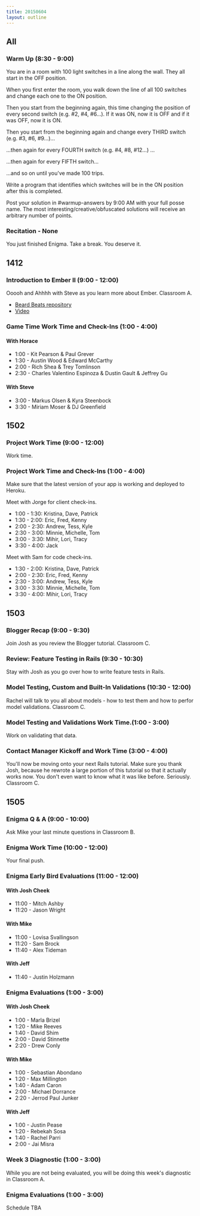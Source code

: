 ```yaml
---
title: 20150604
layout: outline
---
```



## All

### Warm Up (8:30 - 9:00)

You are in a room with 100 light switches in a line along the wall.
They all start in the OFF position.

When you first enter the room, you walk down the line of all 100 switches
and change each one to the ON position.

Then you start from the beginning again, this time changing
the position of every second switch (e.g. #2, #4, #6...).
If it was ON, now it is OFF and if it was OFF, now it is ON.

Then you start from the beginning again and change every THIRD switch (e.g. #3, #6, #9…)...

...then again for every FOURTH switch (e.g. #4, #8, #12…) ...

...then again for every FIFTH switch...

...and so on until you've made 100 trips.

Write a program that identifies which switches will be in the ON position after this is completed.

Post your solution in #warmup-answers by 9:00 AM with your full posse name.
The most interesting/creative/obfuscated solutions will receive an arbitrary number of points.

### Recitation - None

You just finished Enigma. Take a break. You deserve it.


## 1412

### Introduction to Ember II (9:00 - 12:00)

Ooooh and Ahhhh with Steve as you learn more about Ember. Classroom A.

* [Beard Beats repository](https://github.com/turingschool-examples/beard-beats)
* [Video](https://vimeo.com/124239771)

### Game Time Work Time and Check-Ins (1:00 - 4:00)

#### With Horace

* 1:00 - Kit Pearson & Paul Grever
* 1:30 - Austin Wood & Edward McCarthy
* 2:00 - Rich Shea & Trey Tomlinson
* 2:30 - Charles Valentino Espinoza & Dustin Gault & Jeffrey Gu

#### With Steve

* 3:00 - Markus Olsen & Kyra Steenbock
* 3:30 - Miriam Moser & DJ Greenfield


## 1502

### Project Work Time (9:00 - 12:00)

Work time.

### Project Work Time and Check-Ins (1:00 - 4:00)

Make sure that the latest version of your app is working and deployed to Heroku.

Meet with Jorge for client check-ins.

* 1:00 - 1:30: Kristina, Dave, Patrick
* 1:30 - 2:00: Eric, Fred, Kenny
* 2:00 - 2:30: Andrew, Tess, Kyle
* 2:30 - 3:00: Minnie, Michelle, Tom
* 3:00 - 3:30: Mihir, Lori, Tracy
* 3:30 - 4:00: Jack

Meet with Sam for code check-ins.

* 1:30 - 2:00: Kristina, Dave, Patrick
* 2:00 - 2:30: Eric, Fred, Kenny
* 2:30 - 3:00: Andrew, Tess, Kyle
* 3:00 - 3:30: Minnie, Michelle, Tom
* 3:30 - 4:00: Mihir, Lori, Tracy

## 1503

### Blogger Recap (9:00 - 9:30)

Join Josh as you review the Blogger tutorial. Classroom C.

### Review: Feature Testing in Rails (9:30 - 10:30)

Stay with Josh as you go over how to write feature tests in Rails.

### Model Testing, Custom and Built-In Validations (10:30 - 12:00)

Rachel will talk to you all about models - how to test them and how to perfor model validations. Classroom C.

### Model Testing and Validations Work Time.(1:00 - 3:00)

Work on validating that data.

### Contact Manager Kickoff and Work Time (3:00 - 4:00)

You'll now be moving onto your next Rails tutorial. Make sure you thank Josh, because
he rewrote a large portion of this tutorial so that it actually works now. You don't even
want to know what it was like before. Seriously. Classroom C.


## 1505

### Enigma Q & A (9:00 - 10:00)

Ask Mike your last minute questions in Classroom B.

### Enigma Work Time (10:00 - 12:00)

Your final push.

### Enigma Early Bird Evaluations (11:00 - 12:00)

#### With Josh Cheek
* 11:00 - Mitch Ashby
* 11:20 - Jason Wright

#### With Mike
* 11:00 - Lovisa Svallingson
* 11:20 - Sam Brock
* 11:40 - Alex Tideman

#### With Jeff
* 11:40 - Justin Holzmann

### Enigma Evaluations (1:00 - 3:00)

#### With Josh Cheek
* 1:00 - Marla Brizel
* 1:20 - Mike Reeves
* 1:40 - David Shim
* 2:00 - David Stinnette
* 2:20 - Drew Conly

#### With Mike
* 1:00 - Sebastian Abondano
* 1:20 - Max Millington
* 1:40 - Adam Caron
* 2:00 - Michael Dorrance
* 2:20 - Jerrod Paul Junker

#### With Jeff
* 1:00 - Justin Pease
* 1:20 - Rebekah Sosa
* 1:40 - Rachel Parri
* 2:00 - Jai Misra

### Week 3 Diagnostic (1:00 - 3:00)

While you are not being evaluated, you will be doing this week's diagnostic in Classroom A.

### Enigma Evaluations (1:00 - 3:00)

Schedule TBA
